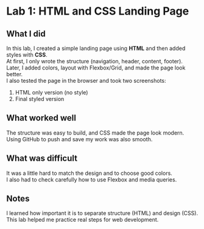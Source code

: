 # Lab 1: HTML and CSS Landing Page

## What I did
In this lab, I created a simple landing page using **HTML** and then added styles with **CSS**.  
At first, I only wrote the structure (navigation, header, content, footer).  
Later, I added colors, layout with Flexbox/Grid, and made the page look better.  
I also tested the page in the browser and took two screenshots:  
1. HTML only version (no style)  
2. Final styled version  

## What worked well
The structure was easy to build, and CSS made the page look modern.  
Using GitHub to push and save my work was also smooth.  

## What was difficult
It was a little hard to match the design and to choose good colors.  
I also had to check carefully how to use Flexbox and media queries.  

## Notes
I learned how important it is to separate structure (HTML) and design (CSS).  
This lab helped me practice real steps for web development.  
